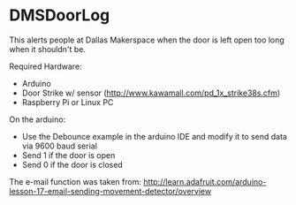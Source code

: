 DMSDoorLog
==========

This alerts people at Dallas Makerspace when the door is left open too long when it shouldn't be.

Required Hardware:
 - Arduino 
 - Door Strike w/ sensor (http://www.kawamall.com/pd_1x_strike38s.cfm)
 - Raspberry Pi or Linux PC

On the arduino:
 - Use the Debounce example in the arduino IDE and modify it to send data via 9600 baud serial
 - Send 1 if the door is open
 - Send 0 if the door is closed


The e-mail function was taken from: http://learn.adafruit.com/arduino-lesson-17-email-sending-movement-detector/overview
